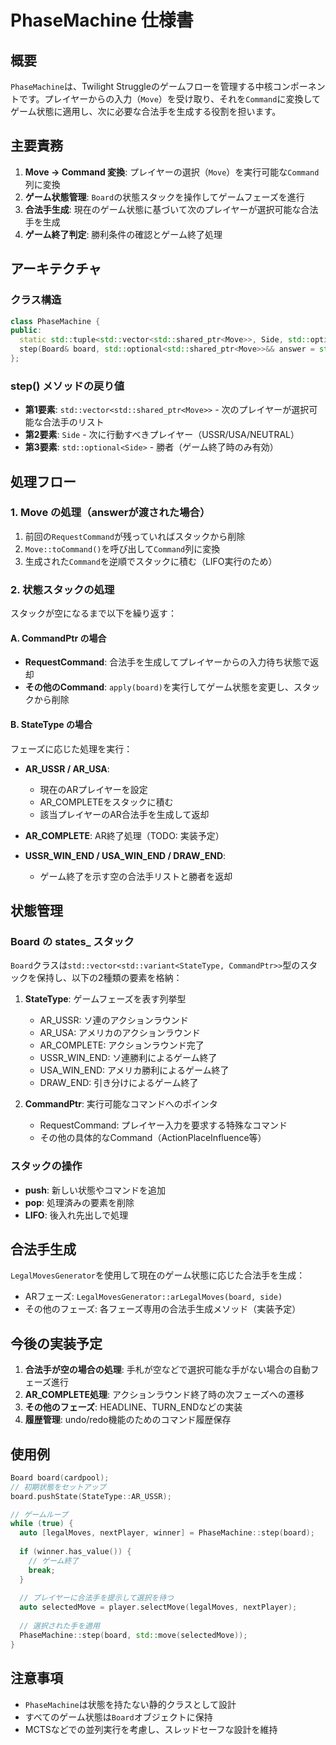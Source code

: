 # PhaseMachine 仕様書

## 概要

`PhaseMachine`は、Twilight Struggleのゲームフローを管理する中核コンポーネントです。プレイヤーからの入力（`Move`）を受け取り、それを`Command`に変換してゲーム状態に適用し、次に必要な合法手を生成する役割を担います。

## 主要責務

1. **Move → Command 変換**: プレイヤーの選択（`Move`）を実行可能な`Command`列に変換
2. **ゲーム状態管理**: `Board`の状態スタックを操作してゲームフェーズを進行
3. **合法手生成**: 現在のゲーム状態に基づいて次のプレイヤーが選択可能な合法手を生成
4. **ゲーム終了判定**: 勝利条件の確認とゲーム終了処理

## アーキテクチャ

### クラス構造

```cpp
class PhaseMachine {
public:
  static std::tuple<std::vector<std::shared_ptr<Move>>, Side, std::optional<Side>>
  step(Board& board, std::optional<std::shared_ptr<Move>>&& answer = std::nullopt);
};
```

### step() メソッドの戻り値

- **第1要素**: `std::vector<std::shared_ptr<Move>>` - 次のプレイヤーが選択可能な合法手のリスト
- **第2要素**: `Side` - 次に行動すべきプレイヤー（USSR/USA/NEUTRAL）
- **第3要素**: `std::optional<Side>` - 勝者（ゲーム終了時のみ有効）

## 処理フロー

### 1. Move の処理（answerが渡された場合）

1. 前回の`RequestCommand`が残っていればスタックから削除
2. `Move::toCommand()`を呼び出して`Command`列に変換
3. 生成された`Command`を逆順でスタックに積む（LIFO実行のため）

### 2. 状態スタックの処理

スタックが空になるまで以下を繰り返す：

#### A. CommandPtr の場合

- **RequestCommand**: 合法手を生成してプレイヤーからの入力待ち状態で返却
- **その他のCommand**: `apply(board)`を実行してゲーム状態を変更し、スタックから削除

#### B. StateType の場合

フェーズに応じた処理を実行：

- **AR_USSR / AR_USA**: 
  - 現在のARプレイヤーを設定
  - AR_COMPLETEをスタックに積む
  - 該当プレイヤーのAR合法手を生成して返却

- **AR_COMPLETE**: AR終了処理（TODO: 実装予定）

- **USSR_WIN_END / USA_WIN_END / DRAW_END**:
  - ゲーム終了を示す空の合法手リストと勝者を返却

## 状態管理

### Board の states_ スタック

`Board`クラスは`std::vector<std::variant<StateType, CommandPtr>>`型のスタックを保持し、以下の2種類の要素を格納：

1. **StateType**: ゲームフェーズを表す列挙型
   - AR_USSR: ソ連のアクションラウンド
   - AR_USA: アメリカのアクションラウンド
   - AR_COMPLETE: アクションラウンド完了
   - USSR_WIN_END: ソ連勝利によるゲーム終了
   - USA_WIN_END: アメリカ勝利によるゲーム終了
   - DRAW_END: 引き分けによるゲーム終了

2. **CommandPtr**: 実行可能なコマンドへのポインタ
   - RequestCommand: プレイヤー入力を要求する特殊なコマンド
   - その他の具体的なCommand（ActionPlaceInfluence等）

### スタックの操作

- **push**: 新しい状態やコマンドを追加
- **pop**: 処理済みの要素を削除
- **LIFO**: 後入れ先出しで処理

## 合法手生成

`LegalMovesGenerator`を使用して現在のゲーム状態に応じた合法手を生成：

- ARフェーズ: `LegalMovesGenerator::arLegalMoves(board, side)`
- その他のフェーズ: 各フェーズ専用の合法手生成メソッド（実装予定）

## 今後の実装予定

1. **合法手が空の場合の処理**: 手札が空などで選択可能な手がない場合の自動フェーズ進行
2. **AR_COMPLETE処理**: アクションラウンド終了時の次フェーズへの遷移
3. **その他のフェーズ**: HEADLINE、TURN_ENDなどの実装
4. **履歴管理**: undo/redo機能のためのコマンド履歴保存

## 使用例

```cpp
Board board(cardpool);
// 初期状態をセットアップ
board.pushState(StateType::AR_USSR);

// ゲームループ
while (true) {
  auto [legalMoves, nextPlayer, winner] = PhaseMachine::step(board);
  
  if (winner.has_value()) {
    // ゲーム終了
    break;
  }
  
  // プレイヤーに合法手を提示して選択を待つ
  auto selectedMove = player.selectMove(legalMoves, nextPlayer);
  
  // 選択された手を適用
  PhaseMachine::step(board, std::move(selectedMove));
}
```

## 注意事項

- `PhaseMachine`は状態を持たない静的クラスとして設計
- すべてのゲーム状態は`Board`オブジェクトに保持
- MCTSなどでの並列実行を考慮し、スレッドセーフな設計を維持
